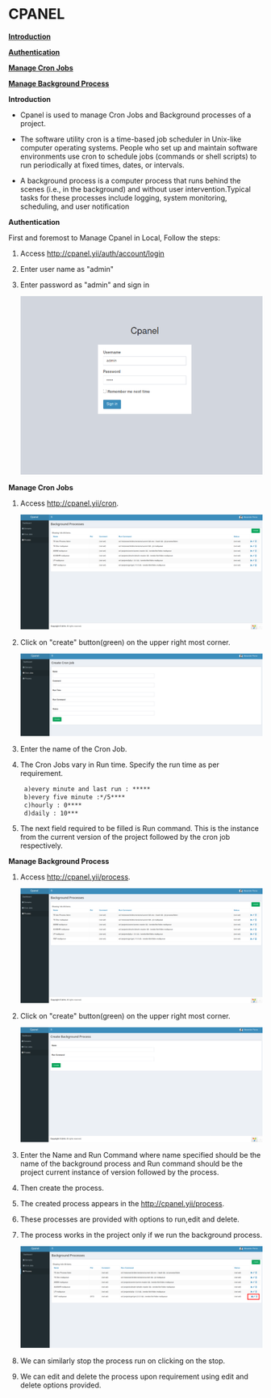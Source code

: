 **CPANEL**
========

**[Introduction](#Introduction)**

**[Authentication](#Authentication)**

**[Manage Cron Jobs](#Manage_Cron_Jobs)**

**[Manage Background Process](#Manage_Background_Process)**



**Introduction**

- Cpanel is used to manage Cron Jobs and Background processes of a project.

- The software utility cron is a time-based job scheduler in Unix-like computer operating systems. People who set up and maintain software environments use cron to schedule jobs (commands or shell scripts) to run periodically at fixed times, dates, or intervals.
- A background process is a computer process that runs behind the scenes (i.e., in the background) and without user intervention.Typical tasks for these processes include logging, system monitoring, scheduling, and user notification



**Authentication**

First and foremost to Manage Cpanel in Local, Follow the steps:

1. Access http://cpanel.yii/auth/account/login

2. Enter user name as "admin"

3. Enter password as "admin" and sign in

   ![](img/cpanel-login.png)

**Manage Cron Jobs**

1. Access http://cpanel.yii/cron.

   ![](img/process-index.png)

2. Click on "create" button(green) on the upper right most corner.

    ![](img/cronjob-create.png)

3. Enter the name of the Cron Job.

4. The Cron Jobs vary in Run time. Specify the run time as per requirement.

        a)every minute and last run : *****
        b)every five minute :*/5****
        c)hourly : 0****
        d)daily : 10***

5. The next field required to be filled is Run command. This is the instance from the current version of the project followed by the cron job respectively.



**Manage Background Process**

1. Access http://cpanel.yii/process.

   ![](img/process-index.png)

2. Click on "create" button(green) on the upper right most corner.

   ![](img/process-create.png)

3. Enter the Name and Run Command where name specified should be the name of the background process and Run command should be the project current instance of version followed by the process.

4. Then create the process.

5. The created process appears in the http://cpanel.yii/process.

6. These processes are provided with options to run,edit and delete.

7. The process works in the project only if we run the background process.

   ![](img/process-run.png)

8. We can similarly stop the process run on clicking on the stop.

9. We can edit and delete the process upon requirement using edit and delete options provided. 
